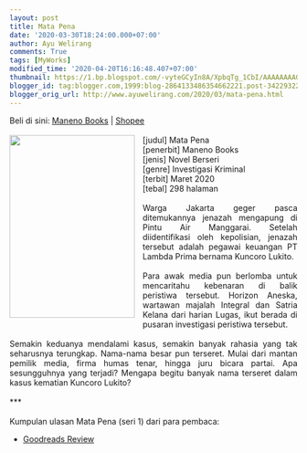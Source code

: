 ```yaml
---
layout: post
title: Mata Pena
date: '2020-03-30T18:24:00.000+07:00'
author: Ayu Welirang
comments: True
tags: [MyWorks]
modified_time: '2020-04-20T16:16:48.407+07:00'
thumbnail: https://1.bp.blogspot.com/-vyteGCyIn8A/XpbqTg_1CbI/AAAAAAAAGQw/NnMiv_BNBjkUceZBPutP6zj0-EJMBnJjACPcBGAYYCw/s72-c/mata-pena-cover.jpeg
blogger_id: tag:blogger.com,1999:blog-2864133486354662221.post-3422932280117644990
blogger_orig_url: http://www.ayuwelirang.com/2020/03/mata-pena.html
---
```


<div style="text-align: justify;">Beli di sini: <u><a href="https://www.manenobooks.com/">Maneno Books</a></u> | <u><a href="https://shopee.co.id/manenobooks">Shopee</a></u></div><div style="text-align: justify;"><br /></div><div class="separator" style="clear: both; text-align: center;"></div><div style="text-align: justify;"><div class="separator" style="clear: both; text-align: center;"><a href="https://1.bp.blogspot.com/-vyteGCyIn8A/XpbqTg_1CbI/AAAAAAAAGQw/NnMiv_BNBjkUceZBPutP6zj0-EJMBnJjACPcBGAYYCw/s1600/mata-pena-cover.jpeg" imageanchor="1" style="clear: left; float: left; margin-bottom: 1em; margin-right: 1em;"><img border="0" data-original-height="1280" data-original-width="877" height="320" src="https://1.bp.blogspot.com/-vyteGCyIn8A/XpbqTg_1CbI/AAAAAAAAGQw/NnMiv_BNBjkUceZBPutP6zj0-EJMBnJjACPcBGAYYCw/s320/mata-pena-cover.jpeg" width="219" /></a></div>[judul] Mata Pena</div><div style="text-align: justify;">[penerbit] Maneno Books</div><div style="text-align: justify;">[jenis] Novel Berseri</div><div style="text-align: justify;">[genre] Investigasi Kriminal</div><div style="text-align: justify;">[terbit] Maret 2020</div><div style="text-align: justify;">[tebal] 298 halaman</div><div style="text-align: justify;"><br /></div><div style="text-align: justify;">Warga Jakarta geger pasca ditemukannya jenazah mengapung di Pintu Air Manggarai. Setelah diidentifikasi oleh kepolisian, jenazah tersebut adalah pegawai keuangan PT Lambda Prima bernama Kuncoro Lukito.</div><div style="text-align: justify;"><br /></div><div style="text-align: justify;">Para awak media pun berlomba untuk mencaritahu kebenaran di balik peristiwa tersebut. Horizon Aneska, wartawan majalah Integral dan Satria Kelana dari harian Lugas, ikut berada di pusaran investigasi peristiwa tersebut.</div><div style="text-align: justify;"><br /></div><div style="text-align: justify;">Semakin keduanya mendalami kasus, semakin banyak rahasia yang tak seharusnya terungkap. Nama-nama besar pun terseret. Mulai dari mantan pemilik media, firma humas tenar, hingga juru bicara partai. Apa sesungguhnya yang terjadi? Mengapa begitu banyak nama terseret dalam kasus kematian Kuncoro Lukito?</div><div style="text-align: justify;"><br /></div><div style="text-align: justify;">***</div><div style="text-align: justify;"><br /></div><div style="text-align: justify;">Kumpulan ulasan Mata Pena (seri 1) dari para pembaca:</div><div style="text-align: justify;"></div><ul><li><u><a href="https://www.goodreads.com/book/show/51483028-mata-pena">Goodreads Review</a></u></li></ul>
